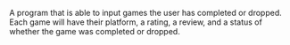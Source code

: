 A program that is able to input games the user has completed or dropped. Each game will have their platform,
a rating, a review, and a status of whether the game was completed or dropped.
